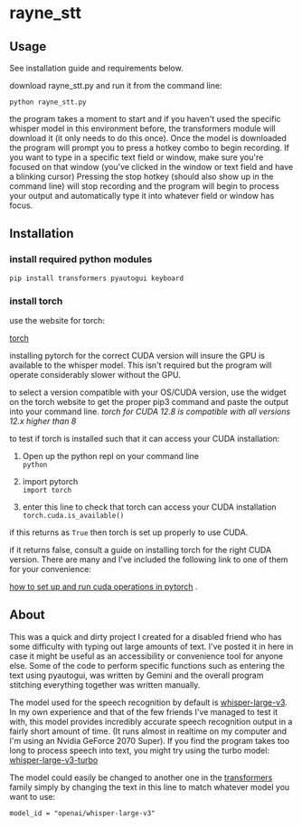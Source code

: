 
# rayne_stt

## Usage

See installation guide and requirements below. 

download rayne_stt.py and run it from the command line:

`python rayne_stt.py`

the program takes a moment to start and if you haven't used the specific whisper model in this environment before, the transformers module will download it (it only needs to do this once). Once the model is downloaded the program will prompt you to press a hotkey combo to begin recording. If you want to type in a specific text field or window, make sure you're focused on that window (you've clicked in the window or text field and have a blinking cursor) Pressing the stop hotkey (should also show up in the command line) will stop recording and the program will begin to process your output and automatically type it into whatever field or window has focus. 

## Installation

### install required python modules

`pip install transformers pyautogui keyboard`

### install torch

use the website for torch:

[torch](https://pytorch.org)

installing pytorch for the correct CUDA version will insure the GPU is available to the whisper model. This isn't required but the program will operate considerably slower without the GPU. 

to select a version compatible with your OS/CUDA version, use the widget on the torch website to get the proper pip3 command and paste the output into your command line.
*torch for CUDA 12.8 is compatible with all versions 12.x higher than 8* 

to test if torch is installed such that it can access your CUDA installation:

1. Open up the python repl on your command line\
`python`

2. import pytorch\
`import torch`

3. enter this line to check that torch can access your CUDA installation\
`torch.cuda.is_available()`

if this returns as `True` then torch is set up properly to use CUDA. 

if it returns false, consult a guide on installing torch for the right CUDA version. There are many and I've included the following link to one of them for your convenience: 

[how to set up and run cuda operations in pytorch](https://www.geeksforgeeks.org/machine-learning/how-to-set-up-and-run-cuda-operations-in-pytorch/) .

## About

This was a quick and dirty project I created for a disabled friend who has some difficulty with typing out large amounts of text. I've posted it in here in case it might be useful as an accessibility or convenience tool for anyone else. Some of the code to perform specific functions such as entering the text using pyautogui, was written by Gemini and the overall program stitching everything together was written manually. 

The model used for the speech recognition by default is [whisper-large-v3](https://huggingface.co/openai/whisper-large-v3). In my own experience and that of the few friends I've managed to test it with, this model provides incredibly accurate speech recognition output in a fairly short amount of time. (It runs almost in realtime on my computer and I'm using an Nvidia GeForce 2070 Super). If you find the program takes too long to process speech into text, you might try using the turbo model: [whisper-large-v3-turbo](https://huggingface.co/openai/whisper-large-v3-turbo)

The model could easily be changed to another one in the [transformers](https://huggingface.co/docs/transformers/en/index) family simply by changing the text in this line to match whatever model you want to use:

`model_id = "openai/whisper-large-v3"`

